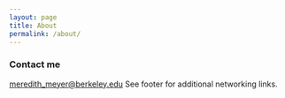 ```yaml
---
layout: page
title: About
permalink: /about/
---
```




### Contact me

[meredith_meyer@berkeley.edu](mailto:email@domain.com)
See footer for additional networking links.
